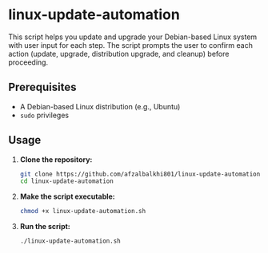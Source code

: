 # linux-update-automation
This script helps you update and upgrade your Debian-based Linux system with user input for each step. The script prompts the user to confirm each action (update, upgrade, distribution upgrade, and cleanup) before proceeding.

## Prerequisites

- A Debian-based Linux distribution (e.g., Ubuntu)
- `sudo` privileges

## Usage

1. **Clone the repository:**

   ```sh
   git clone https://github.com/afzalbalkhi801/linux-update-automation.git
   cd linux-update-automation

1. **Make the script executable:**

   ```sh
   chmod +x linux-update-automation.sh

1. **Run the script:**

   ```sh
   ./linux-update-automation.sh


